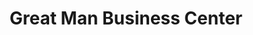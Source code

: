 ---
title: "Great Man Business Center"
url: /zwedru/great-man-business-center/
shop: Lebensmittel
---